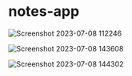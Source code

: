 # notes-app

![Screenshot 2023-07-08 112246](https://github.com/Beyound3d/notes-app/assets/129869652/b1f86e51-d21a-46c1-8233-d1c3206cf100)


![Screenshot 2023-07-08 143608](https://github.com/Beyound3d/beyound3d/assets/101385106/0b984992-5bc0-446c-99ee-566b07f3e223)


![Screenshot 2023-07-08 144302](https://github.com/Beyound3d/notes-app/assets/129869652/9081d762-cd5a-451a-ad64-c757c8d26eb9)
